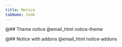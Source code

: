 ```yaml
---
title: Notice
tabName: Code
---
```


@## Theme notice
@email_html notice-theme

@## Notice with addons
@email_html notice-addons
